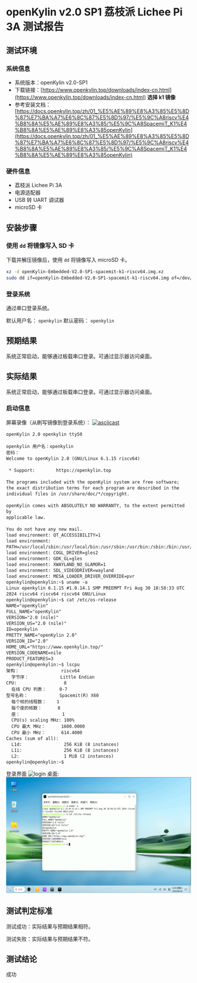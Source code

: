 # openKylin v2.0 SP1 荔枝派 Lichee Pi 3A 测试报告

## 测试环境

### 系统信息

- 系统版本：openKylin v2.0-SP1
- 下载链接：[https://www.openkylin.top/downloads/index-cn.html](https://www.openkylin.top/downloads/index-cn.html) **选择 k1 镜像**
- 参考安装文档：[https://docs.openkylin.top/zh/01_%E5%AE%89%E8%A3%85%E5%8D%87%E7%BA%A7%E6%8C%87%E5%8D%97/%E5%9C%A8riscv%E4%B8%8A%E5%AE%89%E8%A3%85/%E5%9C%A8SpacemiT_K1%E4%B8%8A%E5%AE%89%E8%A3%85openKylin](https://docs.openkylin.top/zh/01_%E5%AE%89%E8%A3%85%E5%8D%87%E7%BA%A7%E6%8C%87%E5%8D%97/%E5%9C%A8riscv%E4%B8%8A%E5%AE%89%E8%A3%85/%E5%9C%A8SpacemiT_K1%E4%B8%8A%E5%AE%89%E8%A3%85openKylin)

### 硬件信息

- 荔枝派 Lichee Pi 3A
- 电源适配器
- USB 转 UART 调试器
- microSD 卡

## 安装步骤

### 使用 `dd` 将镜像写入 SD 卡

下载并解压镜像后，使用 `dd` 将镜像写入 microSD 卡。

```bash
xz -d openKylin-Embedded-V2.0-SP1-spacemit-k1-riscv64.img.xz
sudo dd if=openKylin-Embedded-V2.0-SP1-spacemit-k1-riscv64.img of=/dev/your-device bs=1M status=progress oflag=dsync
```

### 登录系统

通过串口登录系统。

默认用户名： `openkylin`
默认密码： `openkylin`

## 预期结果

系统正常启动，能够通过板载串口登录。可通过显示器访问桌面。

## 实际结果

系统正常启动，能够通过板载串口登录。可通过显示器访问桌面。

### 启动信息

屏幕录像（从刷写镜像到登录系统）：
[![asciicast](https://asciinema.org/a/pST1HOrfsuWLalTtE47RzzoUO.svg)](https://asciinema.org/a/pST1HOrfsuWLalTtE47RzzoUO)

```log
openKylin 2.0 openkylin ttyS0

openkylin 用户名：openkylin
密码： 
Welcome to openKylin 2.0 (GNU/Linux 6.1.15 riscv64)

 * Support:        https://openkylin.top

The programs included with the openKylin system are free software;
the exact distribution terms for each program are described in the
individual files in /usr/share/doc/*/copyright.

openKylin comes with ABSOLUTELY NO WARRANTY, to the extent permitted by
applicable law.

You do not have any new mail.
load environment: QT_ACCESSIBILITY=1
load environment: PATH=/usr/local/sbin:/usr/local/bin:/usr/sbin:/usr/bin:/sbin:/bin:/usr/games:/usr/local/games:/snap/bin
load environment: COGL_DRIVER=gles2
load environment: GDK_GL=gles
load environment: XWAYLAND_NO_GLAMOR=1
load environment: SDL_VIDEODRIVER=wayland
load environment: MESA_LOADER_DRIVER_OVERRIDE=pvr
openkylin@openkylin:~$ uname -a
Linux openkylin 6.1.15 #1.0.14.1 SMP PREEMPT Fri Aug 30 18:58:33 UTC 2024 riscv64 riscv64 riscv64 GNU/Linux
openkylin@openkylin:~$ cat /etc/os-release 
NAME="openKylin"
FULL_NAME="openKylin"
VERSION="2.0 (nile)"
VERSION_US="2.0 (nile)"
ID=openkylin
PRETTY_NAME="openKylin 2.0"
VERSION_ID="2.0"
HOME_URL="https://www.openkylin.top/"
VERSION_CODENAME=nile
PRODUCT_FEATURES=3
openkylin@openkylin:~$ lscpu
架构：                riscv64
  字节序：            Little Endian
CPU:                  8
  在线 CPU 列表：     0-7
型号名称：            Spacemit(R) X60
  每个核的线程数：    1
  每个座的核数：      8
  座：                1
  CPU(s) scaling MHz: 100%
  CPU 最大 MHz：      1600.0000
  CPU 最小 MHz：      614.4000
Caches (sum of all):  
  L1d:                256 KiB (8 instances)
  L1i:                256 KiB (8 instances)
  L2:                 1 MiB (2 instances)
openkylin@openkylin:~$ 
```

登录界面 ![login](./login.png)
桌面: ![desktop](./desktop.png)

## 测试判定标准

测试成功：实际结果与预期结果相符。

测试失败：实际结果与预期结果不符。

## 测试结论

成功
